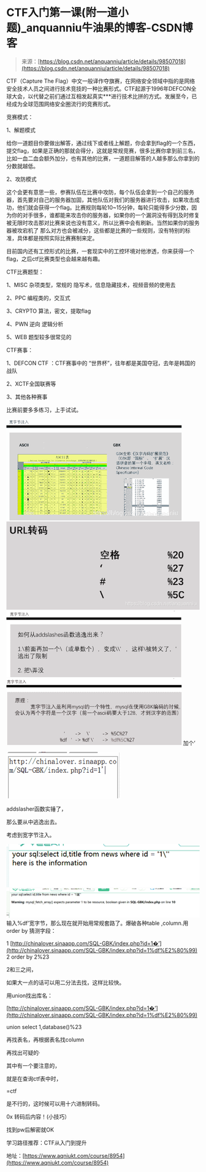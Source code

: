 <!--yml
category: 未分类
date: 2022-04-26 14:34:00
-->

# CTF入门第一课(附一道小题)_anquanniu牛油果的博客-CSDN博客

> 来源：[https://blog.csdn.net/anquanniu/article/details/98507018](https://blog.csdn.net/anquanniu/article/details/98507018)

CTF（Capture The Flag）中文一般译作夺旗赛，在网络安全领域中指的是网络安全技术人员之间进行技术竞技的一种比赛形式。CTF起源于1996年DEFCON全球大会，以代替之前们通过互相发起真实***进行技术比拼的方式。发展至今，已经成为全球范围网络安全圈流行的竞赛形式。

竞赛模式：

1、解题模式

给你一道题目你要做出解答，通过线下或者线上解题，你会拿到flag的一个东西，提交flag，如果是正确的那就会得分，这就是常规竞赛，很多比赛你拿到前三名，比如一血二血会额外加分，也有其他的比赛，一道题目解答的人越多那么你拿到的分数就越低。

2、攻防模式

这个会更有意思一些，参赛队伍在比赛中攻防，每个队伍会拿到一个自己的服务器，首先要对自己的服务器加固，其他队伍对我们的服务器进行攻击，如果攻击成功，他们就会获得一个flag。比赛规则每轮10~15分钟，每轮只能得多少分数，因为你的对手很多，谁都能来攻击你的服务器，如果你的一个漏洞没有得到及时修复被无限时攻击那对比赛来说也没有意义，所以比赛中会有刷新。当然如果你的服务器被攻宕机了 那么对方也会被减分，这些都是比赛的一些规则，没有特别的标准，具体都是按照实际比赛赛制来定。

目前国内还有工控形式的比赛，一套现实中的工控环境对他渗透，你来获得一个flag，之后ctf比赛类型也会越来越有趣。

CTF比赛题型：

1、MISC 杂项类型，常规的 隐写术，信息隐藏技术，视频音频的使用去

2、PPC 编程类的，交互式

3、CRYPTO 算法，密文，提取flag

4、PWN 逆向 逻辑分析

5、WEB 题型较多很常见的

CTF赛事：

1、DEFCON CTF ：CTF赛事中的 “世界杯”，往年都是美国夺冠，去年是韩国的战队

2、XCTF全国联赛等

3、其他各种赛事

比赛前要多多练习，上手试试。

![在这里插入图片描述](img/7739fa8cb6afd63afb038017c4bff6e6.png)
![在这里插入图片描述](img/2ecd042836f2904d55159a066e359b51.png)
![在这里插入图片描述](img/f4b86b5716643aa9071cabd72dd0af11.png)
![在这里插入图片描述](img/1d5d12c37bdde851dd230f48ff6d76f7.png)
加个‘

![在这里插入图片描述](img/dcd390f0647789c4c0d39ef330acf3b4.png)

addslasher函数实锤了，

那么要从中逃逸出去。

考虑到宽字节注入。

![在这里插入图片描述](img/6a524e89dc8b104eeff5981fac7adf4c.png)
![在这里插入图片描述](img/2d0891f552ad729dd5db3ebba36ebabd.png)
输入%df’宽字节，那么现在就开始用常规套路了。爆破各种table ,column.用order by 猜测字段：

1 [http://chinalover.sinaapp.com/SQL-GBK/index.php?id=1�’](http://chinalover.sinaapp.com/SQL-GBK/index.php?id=1%df%E2%80%99) 2 order by 2%23

2和三之间，

如果大一点的话可以用二分法去找，这样比较快。

用union找出库名：

[http://chinalover.sinaapp.com/SQL-GBK/index.php?id=1�’](http://chinalover.sinaapp.com/SQL-GBK/index.php?id=1%df%E2%80%99)

union select 1,database()%23

再找表名，再根据表名找column

再找出可疑的·

其中有一个要注意的，

就是在查询ctf表中时，

=ctf

是不行的，这时候可以用十六进制转码。

0x 转码后内容！(小技巧）

找到pw后解密就OK

学习路径推荐：CTF从入门到提升

地址：[https://www.aqniukt.com/course/8954](https://www.aqniukt.com/course/8954)